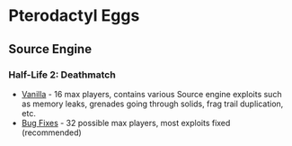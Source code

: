 # Pterodactyl Eggs

## Source Engine

### Half-Life 2: Deathmatch
* [Vanilla](https://github.com/Saturn34/pterodactyl-eggs/blob/main/Source%20Engine/Half-Life%202:%20Deathmatch/egg-half--life2--deathmatch.json/) - 16 max players, contains various Source engine exploits such as memory leaks, grenades going through solids, frag trail duplication, etc.
* [Bug Fixes](https://github.com/Saturn34/pterodactyl-eggs/blob/main/Source%20Engine/Half-Life%202:%20Deathmatch/egg-half--life2--deathmatch--increased-maxplayers--fixes.json) - 32 possible max players, most exploits fixed (recommended)
